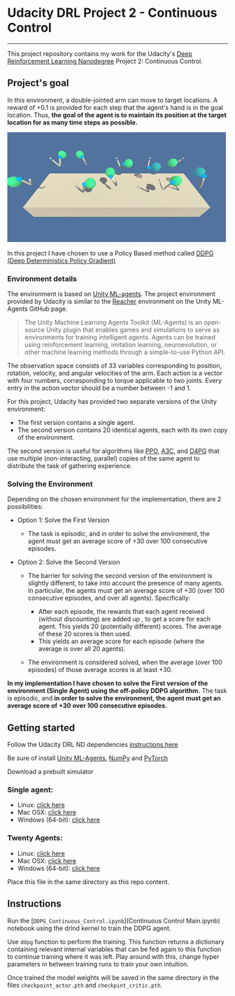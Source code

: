 # Udacity DRL Project 2 - Continuous Control
---

This project repository contains my work for the Udacity's [Deep Reinforcement Learning Nanodegree](https://www.udacity.com/course/deep-reinforcement-learning-nanodegree--nd893) Project 2: Continuous Control.

## Project's goal

In this environment, a double-jointed arm can move to target locations. A reward of +0.1 is provided for each step that the agent's hand is in the goal location. Thus, **the goal of the agent is to maintain its position at the target location for as many time steps as possible.**

![In Project 2, train an agent to maintain its position at the target location for as many time steps as possible.](assets/reacher.gif)


In this project I have chosen to use a Policy Based method called [DDPG (Deep Deterministics Policy Gradient)](https://spinningup.openai.com/en/latest/algorithms/ddpg.html)

### Environment details

The environment is based on [Unity ML-agents](https://github.com/Unity-Technologies/ml-agents). The project environment provided by Udacity is similar to the [Reacher](https://github.com/Unity-Technologies/ml-agents/blob/master/docs/Learning-Environment-Examples.md#reacher) environment on the Unity ML-Agents GitHub page.

> The Unity Machine Learning Agents Toolkit (ML-Agents) is an open-source Unity plugin that enables games and simulations to serve as environments for training intelligent agents. Agents can be trained using reinforcement learning, imitation learning, neuroevolution, or other machine learning methods through a simple-to-use Python API. 

The observation space consists of 33 variables corresponding to position, rotation, velocity, and angular velocities of the arm. Each action is a vector with four numbers, corresponding to torque applicable to two joints. Every entry in the action vector should be a number between -1 and 1.

For this project, Udacity has provided two separate versions of the Unity environment:
- The first version contains a single agent.
- The second version contains 20 identical agents, each with its own copy of the environment.

The second version is useful for algorithms like [PPO](https://arxiv.org/pdf/1707.06347.pdf), [A3C](https://arxiv.org/pdf/1602.01783.pdf), and [D4PG](https://openreview.net/pdf?id=SyZipzbCb) that use multiple (non-interacting, parallel) copies of the same agent to distribute the task of gathering experience.

### Solving the Environment

Depending on the chosen environment for the implementation, there are 2 possibilities:

- Option 1: Solve the First Version
  - The task is episodic, and in order to solve the environment, the agent must get an average score of +30 over 100 consecutive episodes. 

- Option 2: Solve the Second Version
  - The barrier for solving the second version of the environment is slightly different, to take into account the presence of many agents. In particular, the agents must get an average score of +30 (over 100 consecutive episodes, and over all agents). Specifically:
    - After each episode, the rewards that each agent received (without discounting) are added up , to get a score for each agent. This yields 20 (potentially different) scores. The average of these 20 scores is then used.
    - This yields an average score for each episode (where the average is over all 20 agents).

  - The environment is considered solved, when the average (over 100 episodes) of those average scores is at least +30.


**In my implementation I have chosen to solve the First version of the environment (Single Agent) using the off-policy DDPG algorithm.** The task is episodic, and **in order to solve the environment, the agent must get an average score of +30 over 100 consecutive episodes.**



## Getting started

Follow the Udacity DRL ND dependencies [instructions here](https://github.com/udacity/deep-reinforcement-learning#dependencies) 

Be sure of install [Unity ML-Agents](https://github.com/Unity-Technologies/ml-agents/blob/master/docs/Installation.md), [NumPy](http://www.numpy.org/) and [PyTorch](https://pytorch.org/) 

Download a prebuilt simulator

### Single agent:
- Linux: [click here](https://s3-us-west-1.amazonaws.com/udacity-drlnd/P2/Reacher/one_agent/Reacher_Linux.zip)
- Mac OSX: [click here](https://s3-us-west-1.amazonaws.com/udacity-drlnd/P2/Reacher/one_agent/Reacher.app.zip)
- Windows (64-bit): [click here](https://s3-us-west-1.amazonaws.com/udacity-drlnd/P2/Reacher/one_agent/Reacher_Windows_x86_64.zip)

### Twenty Agents:
- Linux: [click here](https://s3-us-west-1.amazonaws.com/udacity-drlnd/P2/Reacher/Reacher_Linux.zip)
- Mac OSX: [click here](https://s3-us-west-1.amazonaws.com/udacity-drlnd/P2/Reacher/Reacher.app.zip)
- Windows (64-bit): [click here](https://s3-us-west-1.amazonaws.com/udacity-drlnd/P2/Reacher/Reacher_Windows_x86_64.zip)

Place this file in the same directory as this repo content.



## Instructions
Run the [`DDPG_Continuous_Control.ipynb`](Continuous Control Main.ipynb) notebook using the drlnd kernel to train the DDPG agent.

Use `ddpg` function to perform the training. This function returns a dictionary containing relevant internal variables that can be fed again to this function to continue training where it was left. Play around with this, change hyper parameters in between training runs to train your own intuition.

Once trained the model weights will be saved in the same directory in the files `checkpoint_actor.pth` and `checkpint_critic.pth`.
